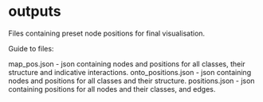 # outputs

Files containing preset node positions for final visualisation.


Guide to files: 

map_pos.json - json containing nodes and positions for all classes, their structure and indicative interactions.
onto_positions.json - json containing nodes and positions for all classes and their structure.
positions.json - json containing positions for all nodes and their classes, and edges.
